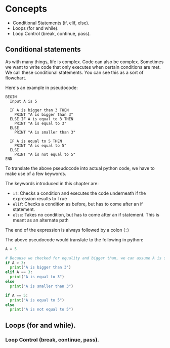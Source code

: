 # Concepts

- Conditional Statements (if, elif, else).
- Loops (for and while).
- Loop Control (break, continue, pass).

## Conditional statements

As with many things, life is complex. Code can also be complex.
Sometimes we want to write code that only executes when certain conditions are met. We call these conditional statements. You can see this as a sort of flowchart.

Here's an example in pseudocode:
```
BEGIN
  Input A is 5

  IF A is bigger than 3 THEN
    PRINT "A is bigger than 3"
  ELSE IF A is equal to 3 THEN
    PRINT "A is equal to 3"
  ELSE
    PRINT "A is smaller than 3"

  IF A is equal to 5 THEN
    PRINT "A is equal to 5"
  ELSE
    PRINT "A is not equal to 5"
END
```

To translate the above pseudocode into actual python code, we have to make use of a few keywords.

The keywords introduced in this chapter are:
- `if`: Checks a condition and executes the code underneath if the expression results to True
- `elif`: Checks a condition as before, but has to come after an if statement. 
- `else`: Takes no condition, but has to come after an if statement. This is meant as an alternate path

The end of the expression is always followed by a colon (`:`)

The above pseudocode would translate to the following in python:

```py
A = 5

# Because we checked for equality and bigger than, we can assume A is smaller than 3. Thus we don't need to write an expression
if A > 3:
  print('A is bigger than 3')
elif A == 3:
  print("A is equal to 3")
else
  print("A is smaller than 3")

if A == 5:
  print("A is equal to 5")
else
  print("A is not equal to 5")

```
## Loops (for and while).



### Loop Control (break, continue, pass).